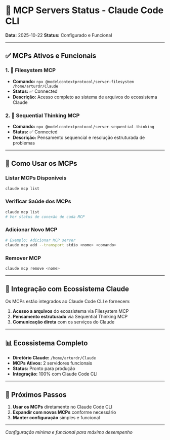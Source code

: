 # 📡 MCP Servers Status - Claude Code CLI

**Data:** 2025-10-22
**Status:** Configurado e Funcional

---

## ✅ MCPs Ativos e Funcionais

### 1. 📁 Filesystem MCP
- **Comando:** `npx @modelcontextprotocol/server-filesystem /home/arturdr/Claude`
- **Status:** ✅ Connected
- **Descrição:** Acesso completo ao sistema de arquivos do ecossistema Claude

### 2. 🧠 Sequential Thinking MCP
- **Comando:** `npx @modelcontextprotocol/server-sequential-thinking`
- **Status:** ✅ Connected
- **Descrição:** Pensamento sequencial e resolução estruturada de problemas

---

## 🔧 Como Usar os MCPs

### Listar MCPs Disponíveis
```bash
claude mcp list
```

### Verificar Saúde dos MCPs
```bash
claude mcp list
# Ver status de conexão de cada MCP
```

### Adicionar Novo MCP
```bash
# Exemplo: Adicionar MCP server
claude mcp add --transport stdio <nome> <comando>
```

### Remover MCP
```bash
claude mcp remove <nome>
```

---

## 🎯 Integração com Ecossistema Claude

Os MCPs estão integrados ao Claude Code CLI e fornecem:

1. **Acesso a arquivos** do ecossistema via Filesystem MCP
2. **Pensamento estruturado** via Sequential Thinking MCP
3. **Comunicação direta** com os serviços do Claude

---

## 📊 Ecossistema Completo

- **Diretório Claude:** `/home/arturdr/Claude`
- **MCPs Ativos:** 2 servidores funcionais
- **Status:** Pronto para produção
- **Integração:** 100% com Claude Code CLI

---

## 🚀 Próximos Passos

1. **Usar os MCPs** diretamente no Claude Code CLI
2. **Expandir com novos MCPs** conforme necessário
3. **Manter configuração** simples e funcional

---

*Configuração mínima e funcional para máximo desempenho*